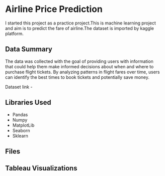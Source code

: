 # **Airline Price Prediction**
I started this project as a practice project.This is machine learning project and aim is to predict the fare of airline.The dataset is imported by kaggle platform.




## Data Summary
The data was collected with the goal of providing users with information that could help them make informed decisions about when and where to purchase flight tickets. By analyzing patterns in flight fares over time, users can identify the best times to book tickets and potentially save money.

Dataset link - 


## Libraries Used
 - Pandas
 - Numpy
 - MatplotLib
 - Seaborn
 - Sklearn
## Files


## Tableau Visualizations

